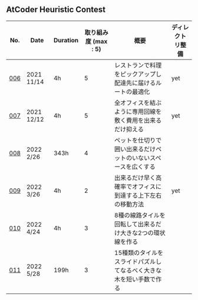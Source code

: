 ## AtCoder Heuristic Contest

| No. | Date | Duration | 取り組み度  (max : 5) | 概要 | ディレクトリ整備 |
| --- | --- | --- | --- | --- | --- |
| [006](https://github.com/habvi/atcoder_heuristic_contest/tree/master/006_FoodDelivery) | 2021  11/14 | 4h | 5 | レストランで料理をピックアップし配達先に届けるルートの最適化 | yet |
| [007](https://github.com/habvi/atcoder_heuristic_contest/tree/master/007_OnlineMST) | 2021  12/12 | 4h | 5 | 全オフィスを結ぶように専用回線を敷く費用を出来るだけ抑える | yet |
| [008](https://github.com/habvi/AHC008_Territory_python) | 2022  2/26 | 343h | 4 | ペットを仕切りで囲い出来るだけペットのいないスペースを広くする | |
| [009](https://github.com/habvi/atcoder_heuristic_contest/tree/master/009_RobustMemory-of-CommutingRoutes) | 2022  3/26 | 4h | 2 | 出来るだけ早く高確率でオフィスに到達する上下左右の移動方法 | yet |
| [010](https://github.com/habvi/atcoder_heuristic_contest/tree/master/010_LoopLines) | 2022  4/24 | 4h | 3 | 8種の線路タイルを回転して出来るだけ大きな2つの環状線を作る |
| [011](https://github.com/habvi/atcoder_heuristic_contest/tree/master/011_SlidingTreePuzzle) | 2022  5/28 | 199h | 3 | 15種類のタイルをスライドパズルしてなるべく大きな木を短い手数で作る |